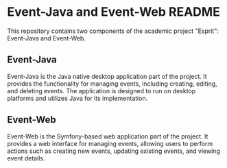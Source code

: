 # Event-Java and Event-Web README

This repository contains two components of the academic project "Esprit": Event-Java and Event-Web.

## Event-Java

Event-Java is the Java native desktop application part of the project. It provides the functionality for managing events, including creating, editing, and deleting events. The application is designed to run on desktop platforms and utilizes Java for its implementation.

## Event-Web

Event-Web is the Symfony-based web application part of the project. It provides a web interface for managing events, allowing users to perform actions such as creating new events, updating existing events, and viewing event details.

